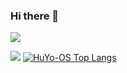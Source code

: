 ### Hi there 👋

![](http://antzuhl.cn:4000/get/@HuYo-OS)

![](https://github-readme-stats.vercel.app/api?username=HuYo-OS)    [![HuYo-OS Top Langs](https://github-readme-stats.vercel.app/api/top-langs/?username=HuYo-OS)](https://github.com/HuYo-OS)
